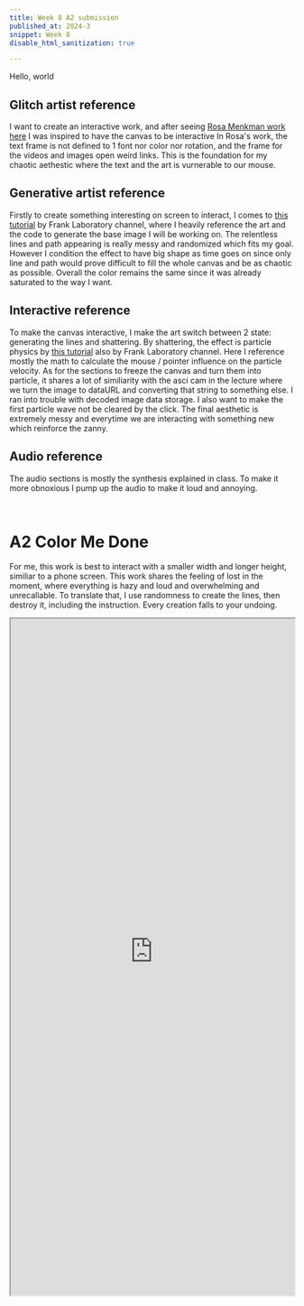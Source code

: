 ```yaml
---
title: Week 8 A2 submission
published_at: 2024-3
snippet: Week 8
disable_html_sanitization: true

---
```


Hello, world

## Glitch artist reference
I want to create an interactive work, and after seeing [Rosa Menkman work here](https://rosa-menkman.blogspot.com/) I was inspired to have the canvas to be interactive In Rosa's work, the text frame is not defined to 1 font nor color nor rotation, and the frame for the videos and images open weird links. This is the foundation for my chaotic aethestic where the text and the art is vurnerable to our mouse.

## Generative artist reference
Firstly to create something interesting on screen to interact, I comes to [this tutorial](https://www.youtube.com/watch?v=O7cUOPYducc) by Frank Laboratory channel, where I heavily reference the art and the code to generate the base image I will be working on. The relentless lines and path appearing is really messy and randomized which fits my goal. However I condition the effect to have big shape as time goes on since only line and path would prove difficult to fill the whole canvas and be as chaotic as possible. Overall the color remains the same since it was already saturated to the way I want.

## Interactive reference
To make the canvas interactive, I make the art switch between 2 state: generating the lines and shattering. By shattering, the effect is particle physics by [this tutorial](https://youtu.be/vAJEHf92tV0?si=I8fb9xAvrP52uy1l&t=4529) also by Frank Laboratory channel. Here I reference mostly the math to calculate the mouse / pointer influence on the particle velocity. As for the sections to freeze the canvas and turn them into particle, it shares a lot of similiarity with the asci cam in the lecture where we turn the image to dataURL and converting that string to something else. I ran into trouble with decoded image data storage. I also want to make the first particle wave not be cleared by the click. The final aesthetic is extremely messy and everytime we are interacting with something new which reinforce the zanny.

## Audio reference
The audio sections is mostly the synthesis explained in class. To make it more obnoxious I pump up the audio to make it loud and annoying. 

<br>


# A2 Color Me Done
For me, this work is best to interact with a smaller width and longer height, similiar to a phone screen. This work shares the feeling of lost in the moment, where everything is hazy and loud and overwhelming and unrecallable. To translate that, I use randomness to create the lines, then destroy it, including the instruction. Every creation falls to your undoing. 

<iframe width="100%" height=1200px src="https://happiesday-a2-chaos-ne-22.deno.dev/"></iframe>

<br>

<br>